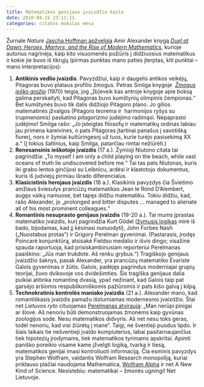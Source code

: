```yaml
---
title: Matematikos genijaus įvaizdžio kaita
date: 2010-04-15 23:11:11
categories: citatos mokslas mėsa
---
```


Žurnale *Nature* [Jascha Hoffman apžvelgia](http://dx.doi.org/10.1038/464980a) Amir Alexander knygą [*Duel at Dawn: Heroes, Martyrs, and the Rise of Modern Mathematics*](http://www.hup.harvard.edu/catalog.php?isbn=9780674046610), kurioje autorius nagrinėja, kaip kito visuomenės požiūris į didžiuosius matematikus ir kokie jie buvo iš tikrųjų (pirmas punktas mano paties įterptas, kiti punktai –mano interpretacijos):

1.  **Antikinis vedlio įvaizdis**. Pavyzdžiui, kaip ir daugelis antikos veikėjų, Pitagoras buvo plataus profilio žmogus. Petras Smilga knygoje  [*Žmogus ieško grožio*](http://www.libis.lt/simpleSearch.do?@udk=514.1:087.6) (1970) teigia, jog „[b]eveik kas antroje knygoje apie boksą galima perskaityti, kad Pitagoras buvo kumštynių olimpinis čempionas.“ Bet kumštynės buvo tik dalis didžiojo Pitagoro plano. Jo gilios matematinės įžvalgos (Pitagoro teorema ir  harmonijos ryšys su trupmenomis) paskatino *pitagorizmo* judėjimo radimąsi. Nepaprasto judėjimo! Smilga rašo: „Jo įsteigtas filosofų ir matematikų ordinas labiau jau primena kareivines, o pats Pitagoras įtartinai panašus į savotišką fiurerį, nors ir žymiai kultūringesnį už tuos, kurie turėjo pasisekimą XX a.“ (Į tokius šaltinius, kaip Smilga, patarčiau rimtai nežiūrėti.)
2.  **Renesansinis ieškotojo įvaizdis** (17 a.). Žymioji Niutono citata tai pagrindžia: „To myself I am only a child playing on the beach, while vast oceans of truth lie undiscovered before me.“ Tai tas pats Niutonas, kuris iki grabo lentos ginčijosi su Leibnicu, ardėsi ir klastotojo dokumentus, kuris iš judviejų pirmiau išrado diferencialus.
3.  **Klasicistinis herojaus įvaizdis** (18 a.). Klasikinis pavyzdys čia Švietimo amžiaus šviesulys prancūzų matematikas Jean le Rond D’Alembert, augęs vaikų namuose, bet tapęs didžiu matematiku. Tokiu didžiu, kad, rašo Alexander, jo „prolonged and bitter disputes … managed to alienate all of his most prominent colleagues.“
4.  **Romantinis nesuprasto genijaus įvaizdis** (19-20 a.). Tai mums įprastas matematiko įvaizdis, kurį pagrindžia Kurt Gödel ([žymusis logikas](http://jonaskubilius.mp/blog/trys-smgiai-mokslui-pairdius) mirė iš bado, bijodamas, kad jį kėsinasi nunuodyti), John Forbes Nash („Nuostabus protas“) ir Grigory Perelman gyvenimai. (Pastarasis, įrodęs Poincaré konjunktūrą, atsisakė Fieldso medalio ir išvis dingo; visažinė spauda raportuoja, kad prisiskambinusiam reporteriui Perelmanas paaiškino: „Jūs man trukdote. Aš renku grybus.“) Tragiškojo genijaus įvaizdžio šaknys, pasak Alexander, yra prancūzų matematiko Évariste Galois gyvenimas ir žūtis. Galois, padėjęs pagrindus moderniajai grupių teorijai, žuvo dvikovoje vos dvidešimties. Šis tragiška genijaus dalia puikiai atitinka romantinę dvasią, ypač nežinant, kad Galois taip pat garsėjo aršiomis respublikoniškomis pažiūromis ir pats kišo galvą į kilpą.
5.  **Technokratinis kontrolės maniako įvaizdis** (21 a.). Alexander mano, kad romantiškasis įvaizdis pamažu išstumiamas modernesnio įvaizdžio. Štai net *Lietuvos ryto* cituojamas [Perelmanas atvirauja](http://www.lrytas.lt/-12702888931270072769-nei%C5%A1sprend%C5%BEiama-genijaus-gyvenimo-lygtis.htm): „Man nerūpi pinigai ar šlovė. Aš nenoriu būti demonstruojamas žmonėms kaip gyvūnas zoologijos sode. Nesu matematikos didvyris. Aš net nesu toks geras, todėl nenoriu, kad visi žiūrėtų į mane“. Taigi, ne šventieji puodus lipdo. Ir šiais laikais tie nešventieji įvaldo kompiuterius, labai pasitarnaujančius tiek hipotezių įrodymams, tiek matematikos tyrimams apskritai. Apimti paniško poreikio visame kame įžvelgti logiką, tvarką ir tiesą, matematikos genijai imasi kontroliuoti informaciją. Čia esminis pavyzdys yra Stephen Wolfram, valdantis Wolfram Research monopoliją, kuriai priklauso plačiai naudojama Mathematica, [Wolfram Alpha](http://jonaskubilius.mp/blog/wolfram-alphas-answer-to-the-ultimate-question-of-life-the-universe-and-everythingwolfram-alphas-answer-to-the-ultimate-question-of-life-the-universe-and-everything) ir net A New Kind of Science. Nesistebiu: matematikai – žmonės ugningi! Net Lietuvoje.

